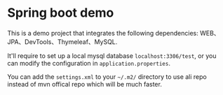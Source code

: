 # Spring boot demo 

This is a demo project that integrates the following dependencies: WEB、JPA、DevTools、Thymeleaf、MySQL.

It'll require to set up a local mysql database `localhost:3306/test`, or you can modify the configuration in 
`application.properties`.

You can add the `settings.xml` to your `~/.m2/` directory to use ali repo instead of mvn offical repo which will
be much faster.